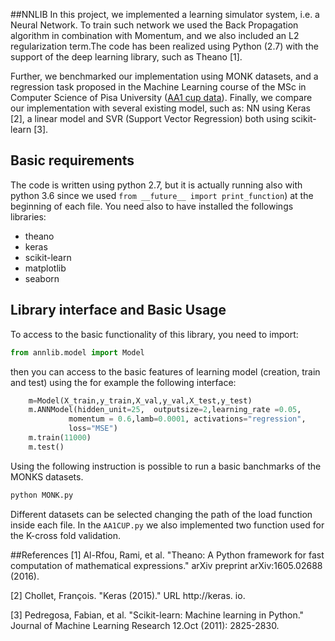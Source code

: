 ##NNLIB
In this project, we implemented a learning simulator system, i.e. a Neural Network. 
To train such network we used the Back Propagation algorithm in combination with Momentum,
and we also included an L2 regularization term.The code has been realized using Python (2.7) 
with the support of the deep learning library, such as Theano [1]. 

Further, we benchmarked our implementation using MONK datasets, and a regression task proposed in the Machine 
Learning course of the MSc in Computer Science of Pisa University ([AA1 cup data](http://pages.di.unipi.it/micheli/DID/CUP-AA1/2016/data2016.html)).
Finally, we compare our implementation with several existing model, such as:  NN using Keras [2], 
a linear model and SVR (Support Vector Regression) both using scikit-learn [3].
  
## Basic requirements
The code is written using python 2.7, but it is actually 
running also with python 3.6 since we used `from __future__ import print_function`) at the beginning of each file.
You need also to have installed the followings libraries:
- theano 
- keras 
- scikit-learn
- matplotlib
- seaborn 

## Library interface and Basic Usage
To access to the basic functionality of this library, you need to import:
```python
from annlib.model import Model
```
then you can access to the basic features of learning model (creation, train and test) using the for example the 
following interface:
```python 
	m=Model(X_train,y_train,X_val,y_val,X_test,y_test)
	m.ANNModel(hidden_unit=25,	outputsize=2,learning_rate =0.05,
             momentum = 0.6,lamb=0.0001, activations="regression",	
             loss="MSE")
	m.train(11000)
	m.test()
```
Using the following instruction is possible to run a basic banchmarks of the MONKS datasets. 
```python
python MONK.py
```
Different datasets can be selected changing the path of the load function inside each file. 
In the `AA1CUP.py` we also implemented two function used for the K-cross fold validation.

##References
[1] Al-Rfou, Rami, et al. "Theano: A Python framework for fast computation of mathematical expressions." arXiv preprint arXiv:1605.02688 (2016).

[2] Chollet, François. "Keras (2015)." URL http://keras. io.

[3] Pedregosa, Fabian, et al. "Scikit-learn: Machine learning in Python." Journal of Machine Learning Research 12.Oct (2011): 2825-2830.
